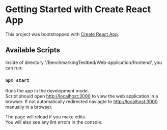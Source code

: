 # Getting Started with Create React App

This project was bootstrapped with [Create React App](https://github.com/facebook/create-react-app).

## Available Scripts

Inside of directory '/BenchmarkingTestbed/Web-application/frontend', you can run:

### `npm start`

Runs the app in the development mode.\
Script should open [http://localhost:3000](http://localhost:3000) to view the web application in a browser.
If not automatically redirected naviagte to [http://localhost:3000](http://localhost:3000) manually in a browser.

The page will reload if you make edits.\
You will also see any lint errors in the console.
